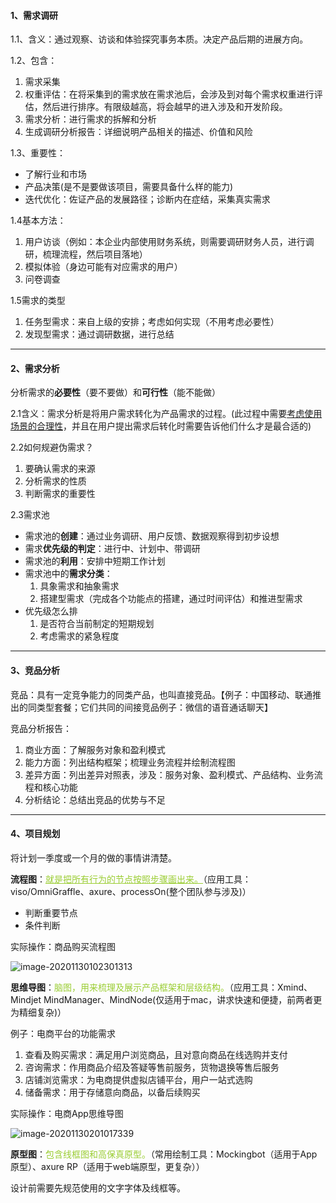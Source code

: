 #### 1、需求调研

1.1、含义：通过观察、访谈和体验探究事务本质。决定产品后期的进展方向。

1.2、包含：

1. 需求采集
2. 权重评估：在将采集到的需求放在需求池后，会涉及到对每个需求权重进行评估，然后进行排序。有限级越高，将会越早的进入涉及和开发阶段。
3. 需求分析：进行需求的拆解和分析
4. 生成调研分析报告：详细说明产品相关的描述、价值和风险

1.3、重要性：

- 了解行业和市场
- 产品决策(是不是要做该项目，需要具备什么样的能力)
- 迭代优化：佐证产品的发展路径；诊断内在症结，采集真实需求

1.4基本方法：

1. 用户访谈（例如：本企业内部使用财务系统，则需要调研财务人员，进行调研，梳理流程，然后项目落地）
2. 模拟体验（身边可能有对应需求的用户）
3. 问卷调查

1.5需求的类型

1. 任务型需求：来自上级的安排；考虑如何实现（不用考虑必要性）
2. 发现型需求：通过调研数据，进行总结

---

#### 2、需求分析

分析需求的**必要性**（要不要做）和**可行性**（能不能做）

2.1含义：需求分析是将用户需求转化为产品需求的过程。(此过程中需要<u>考虑使用场景的合理性</u>，并且在用户提出需求后转化时需要告诉他们什么才是最合适的)

2.2如何规避伪需求？

1.  要确认需求的来源
2. 分析需求的性质
3. 判断需求的重要性

2.3需求池

- 需求池的**创建**：通过业务调研、用户反馈、数据观察得到初步设想
- 需求**优先级的判定**：进行中、计划中、带调研
- 需求池的**利用**：安排中短期工作计划
- 需求池中的**需求分类**：
  1. 具象需求和抽象需求
  2. 搭建型需求（完成各个功能点的搭建，通过时间评估）和推进型需求
- 优先级怎么排
  1. 是否符合当前制定的短期规划
  2. 考虑需求的紧急程度

---

#### 3、竞品分析

竞品：具有一定竞争能力的同类产品，也叫直接竞品。【例子：中国移动、联通推出的同类型套餐；它们共同的间接竞品例子：微信的语音通话聊天】

竞品分析报告：

1. 商业方面：了解服务对象和盈利模式
2. 能力方面：列出结构框架；梳理业务流程并绘制流程图
3. 差异方面：列出差异对照表，涉及：服务对象、盈利模式、产品结构、业务流程和核心功能
4. 分析结论：总结出竞品的优势与不足

---

#### 4、项目规划

将计划一季度或一个月的做的事情讲清楚。

**流程图**：<font color = "yellowgreen"><u>就是把所有行为的节点按照步骤画出来。</u></font>（应用工具：viso/OmniGraffle、axure、processOn(整个团队参与涉及)）

- 判断重要节点
- 条件判断

实际操作：商品购买流程图

![image-20201130102301313](C:\Users\dn3\AppData\Roaming\Typora\typora-user-images\image-20201130102301313.png)

**思维导图**：<font color = "yellowgreen">脑图，用来梳理及展示产品框架和层级结构。</font>（应用工具：Xmind、Mindjet MindManager、MindNode(仅适用于mac，讲求快速和便捷，前两者更为精细复杂)）

例子：电商平台的功能需求

1. 查看及购买需求：满足用户浏览商品，且对意向商品在线选购并支付
2. 咨询需求：作用商品介绍及答疑等售前服务，货物退换等售后服务
3. 店铺浏览需求：为电商提供虚拟店铺平台，用户一站式选购
4. 储备需求：用于存储意向商品，以备后续购买

实际操作：电商App思维导图

![image-20201130201017339](C:\Users\dn3\AppData\Roaming\Typora\typora-user-images\image-20201130201017339.png)

**原型图**：<font color = "yellowgreen">包含线框图和高保真原型。</font>（常用绘制工具：Mockingbot（适用于App原型）、axure RP（适用于web端原型，更复杂））

设计前需要先规范使用的文字字体及线框等。